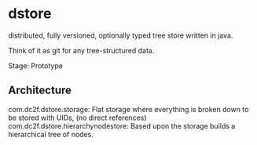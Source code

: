 dstore
======

distributed, fully versioned, optionally typed tree store written in java.

Think of it as git for any tree-structured data.

Stage: Prototype


Architecture
-------

com.dc2f.dstore.storage: Flat storage where everything is broken down to be stored with UIDs, (no direct references)
com.dc2f.dstore.hierarchynodestore: Based upon the storage builds a hierarchical tree of nodes.
